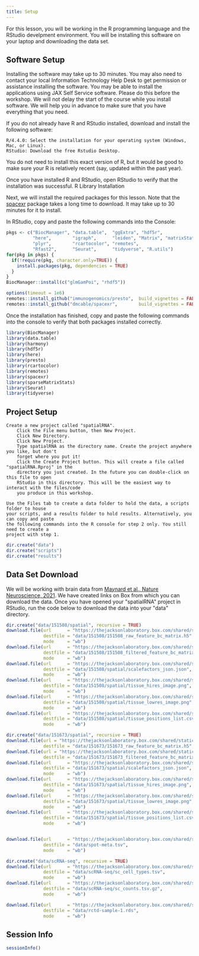 ```yaml
---
title: Setup
---
```


For this lesson, you will be working in the R programming language and the RStudio
develpment environment. You will be installing this software on your laptop and
downloading the data set.

## Software Setup

Installing the software may take up to 30 minutes. You may also need to contact your local 
Information Technology Help Desk to get permission or assistance installing the software. 
You may be able to install the applications using JAX Self Service software. Please do this 
before the workshop. We will not delay the start of the course while you install software. 
We will help you in advance to make sure that you have everything that you need.

If you do not already have R and RStudio installed, download and install the following software:

    R/4.4.0: Select the installation for your operating system (Windows, Mac, or Linux).
    RStudio: Download the free Rstudio Desktop.

You do not need to install this exact version of R, but it would be good to make sure your R 
is relatively recent (say, updated within the past year).

Once you have installed R and RStudio, open RStudio to verify that the installation was 
successful.
R Library Installation

Next, we will install the required packages for this lesson. Note that the [spacexr](https://github.com/dmcable/spacexr) 
package takes a long time to download. It may take up to 30 minutes for it to install.

In RStudio, copy and paste the following commands into the Console:

```r
pkgs <- c("BiocManager", "data.table",  "ggExtra", "hdf5r",
          "here",        "igraph",      "leiden", "Matrix", "matrixStats", 
          "plyr",        "rcartocolor", "remotes",
          "Rfast2",      "Seurat",      "tidyverse", "R.utils")
for(pkg in pkgs) {
  if(!require(pkg, character.only=TRUE)) {
    install.packages(pkg, dependencies = TRUE)
  }
}
BiocManager::install(c("glmGamPoi", "rhdf5"))

options(timeout = 1e6)
remotes::install_github("immunogenomics/presto",  build_vignettes = FALSE)
remotes::install_github("dmcable/spacexr",        build_vignettes = FALSE)
```

Once the installation has finished, copy and paste the following commands into the 
console to verify that both packages installed correctly.

```r
library(BiocManager)
library(data.table)
library(harmony)
library(hdf5r)
library(here)
library(presto)
library(rcartocolor)
library(remotes)
library(spacexr)
library(sparseMatrixStats)
library(Seurat)
library(tidyverse)
```

## Project Setup

    Create a new project called "spatialRNA".
        Click the File menu button, then New Project.
        Click New Directory.
        Click New Project.
        Type spatialRNA as the directory name. Create the project anywhere you like, but don't 
        forget where you put it!
        Click the Create Project button. This will create a file called "spatialRNA.Rproj" in the 
        directory you just created. In the future you can double-click on this file to open 
        RStudio in this directory. This will be the easiest way to interact with the files/code 
        you produce in this workshop.

    Use the Files tab to create a data folder to hold the data, a scripts folder to house 
    your scripts, and a results folder to hold results. Alternatively, you can copy and paste 
    the following commands into the R console for step 2 only. You still need to create a 
    project with step 1.

```r
dir.create("data")
dir.create("scripts")
dir.create("results")
```

## Data Set Download

We will be working with brain data from 
[Maynard et al., Nature Neuroscience, 2021](https://www.nature.com/articles/s41593-020-00787-0). 
We have created links on Box from which you can download the data. Once you have opened your
"spatialRNA" project in RStudio, run the code below to download the data into your "data" 
directory.

```r
dir.create("data/151508/spatial", recursive = TRUE)
download.file(url      = "https://thejacksonlaboratory.box.com/shared/static/vfbgloxx9ciu04hj9i9f5jjzglfrx0by.h5",
              destfile = "data/151508/151508_raw_feature_bc_matrix.h5",
              mode     = "wb")
download.file(url      = "https://thejacksonlaboratory.box.com/shared/static/puetvwocuf14kzyogtds7y1o7cme8dvp.h5",
              destfile = "data/151508/151508_filtered_feature_bc_matrix.h5",
              mode     = "wb")
download.file(url      = "https://thejacksonlaboratory.box.com/shared/static/zxulmiupeurvrmwe0tz1y0hslzrsj4wb.json",
              destfile = "data/151508/spatial/scalefactors_json.json",
              mode     = "wb")
download.file(url      = "https://thejacksonlaboratory.box.com/shared/static/w1bjdguo3emfb5uvwlys26yrudw08dm0.png",
              destfile = "data/151508/spatial/tissue_hires_image.png",
              mode     = "wb")
download.file(url      = "https://thejacksonlaboratory.box.com/shared/static/xgmx8tqdfjndejr1hp3r29r4531rd6s2.png",
              destfile = "data/151508/spatial/tissue_lowres_image.png",
              mode     = "wb")
download.file(url      = "https://thejacksonlaboratory.box.com/shared/static/gw2e7d47tihg25df8hahelrhx42y345o.csv",
              destfile = "data/151508/spatial/tissue_positions_list.csv",
              mode     = "wb")

dir.create("data/151673/spatial", recursive = TRUE)
download.file(url = "https://thejacksonlaboratory.box.com/shared/static/ge38lg6u1i45n3grusrdyd3nccukl489.h5",
              destfile = "data/151673/151673_raw_feature_bc_matrix.h5", mode = "wb")
download.file(url = "https://thejacksonlaboratory.box.com/shared/static/m8btvh1y9tjszfal99k2cvr1f32lh1si.h5",
              destfile = "data/151673/151673_filtered_feature_bc_matrix.h5", mode = "wb")
download.file(url      = "https://thejacksonlaboratory.box.com/shared/static/feb8gnawor51ojh2ci4mlshhxobpnaji.json",
              destfile = "data/151673/spatial/scalefactors_json.json",
              mode     = "wb")
download.file(url      = "https://thejacksonlaboratory.box.com/shared/static/ejyx4qkv62p5t0njwf5z8px2mqcjxnd7.png",
              destfile = "data/151673/spatial/tissue_hires_image.png",
              mode     = "wb")
download.file(url      = "https://thejacksonlaboratory.box.com/shared/static/8tgbt4654zbxwsqr3vwlk64dyzzulhlb.png",
              destfile = "data/151673/spatial/tissue_lowres_image.png",
              mode     = "wb")
download.file(url      = "https://thejacksonlaboratory.box.com/shared/static/drlayml5otq7n2xedndm0qsqly58g306.csv",
              destfile = "data/151673/spatial/tissue_positions_list.csv",
              mode     = "wb")


download.file(url      = "https://thejacksonlaboratory.box.com/shared/static/ny1wokl6sz1xjzz68aftbk209se5nvws.tsv",
              destfile = "data/spot-meta.tsv",
              mode     = "wb")

dir.create("data/scRNA-seq", recursive = TRUE)
download.file(url      = "https://thejacksonlaboratory.box.com/shared/static/ydu9rbdhum5qrvuijze23qwz7dlztefo.tsv",
              destfile = "data/scRNA-seq/sc_cell_types.tsv",
              mode     = "wb")
download.file(url      = "https://thejacksonlaboratory.box.com/shared/static/lasxuiq5wi3ms1jnokzmm7pp4hptr8ma.gz",
              destfile = "data/scRNA-seq/sc_counts.tsv.gz",
              mode     = "wb")

download.file(url      = "https://thejacksonlaboratory.box.com/shared/static/dt2chlmxtjajxfnlpfzolz1tvb6kic7p.rds",
              destfile = "data/rctd-sample-1.rds",
              mode     = "wb")


```

## Session Info

```r
sessionInfo()
```

<!-- Globus link:  http://research.libd.org/globus/jhpce_HumanPilot10x/index.html -->
